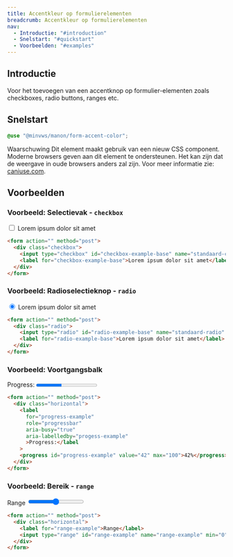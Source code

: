 ```yaml
---
title: Accentkleur op formulierelementen
breadcrumb: Accentkleur op formulierelementen
nav:
  - Introductie: "#introduction"
  - Snelstart: "#quickstart"
  - Voorbeelden: "#examples"
---
```


<h2 id="introduction">Introductie</h2>

Voor het toevoegen van een accentknop op formulier-elementen zoals checkboxes, radio buttons, ranges etc.

<h2 id="quickstart">Snelstart</h2>

```scss
@use "@minvws/manon/form-accent-color";
```

<p class="warning" role="group" aria-label="waarschuwing">
  <span class="notification-type">
    <span class="icon icon-warning" aria-hidden="true"></span>
    Waarschuwing
  </span>
  Dit element maakt gebruik van een nieuw CSS component. Moderne
  browsers geven aan dit element te ondersteunen. Het kan zijn dat de weergave in oude
  browsers anders zal zijn. Voor meer informatie zie:
  <a href="https://caniuse.com/?search=accent-color" rel="external">caniuse.com</a>.
</p>

<h2 id="examples">Voorbeelden</h2>

### Voorbeeld: Selectievak - `checkbox`

<form action="" method="post">
  <div class="checkbox">
    <input type="checkbox" id="checkbox-example-base" name="standaard-checkbox" />
    <label for="checkbox-example-base">Lorem ipsum dolor sit amet</label>
  </div>
</form>

```html
<form action="" method="post">
  <div class="checkbox">
    <input type="checkbox" id="checkbox-example-base" name="standaard-checkbox" />
    <label for="checkbox-example-base">Lorem ipsum dolor sit amet</label>
  </div>
</form>
```

### Voorbeeld: Radioselectieknop - `radio`

<form action="" method="post">
  <div class="radio">
    <input type="radio" id="radio-example-base" name="standaard-radio" checked />
    <label for="radio-example-base">Lorem ipsum dolor sit amet</label>
  </div>
</form>

```html
<form action="" method="post">
  <div class="radio">
    <input type="radio" id="radio-example-base" name="standaard-radio" checked />
    <label for="radio-example-base">Lorem ipsum dolor sit amet</label>
  </div>
</form>
```

### Voorbeeld: Voortgangsbalk

<form action="" method="post">
  <div class="horizontal">
    <label
      for="progress-example"
      role="progressbar"
      aria-busy="true"
      aria-labelledby="progess-example">Progress:</label
    >
    <progress id="progress-example" value="42" max="100">42%</progress>
  </div>
</form>

```html
<form action="" method="post">
  <div class="horizontal">
    <label
      for="progress-example"
      role="progressbar"
      aria-busy="true"
      aria-labelledby="progess-example"
      >Progress:</label
    >
    <progress id="progress-example" value="42" max="100">42%</progress>
  </div>
</form>
```

### Voorbeeld: Bereik - `range`

<form action="" method="post">
  <div class="horizontal">
    <label for="range-example">Range</label>
    <input type="range" id="range-example" name="range-example" min="0" max="100" />
  </div>
</form>

```html
<form action="" method="post">
  <div class="horizontal">
    <label for="range-example">Range</label>
    <input type="range" id="range-example" name="range-example" min="0" max="100" />
  </div>
</form>
```
